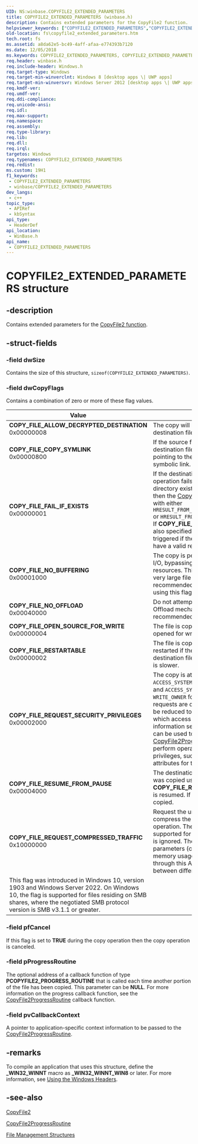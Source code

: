 ```yaml
---
UID: NS:winbase.COPYFILE2_EXTENDED_PARAMETERS
title: COPYFILE2_EXTENDED_PARAMETERS (winbase.h)
description: Contains extended parameters for the CopyFile2 function.
helpviewer_keywords: ["COPYFILE2_EXTENDED_PARAMETERS","COPYFILE2_EXTENDED_PARAMETERS structure [Files]","COPY_FILE_ALLOW_DECRYPTED_DESTINATION","COPY_FILE_COPY_SYMLINK","COPY_FILE_FAIL_IF_EXISTS","COPY_FILE_NO_BUFFERING","COPY_FILE_NO_OFFLOAD","COPY_FILE_OPEN_SOURCE_FOR_WRITE","COPY_FILE_REQUEST_SECURITY_PRIVILEGES","COPY_FILE_RESTARTABLE","COPY_FILE_RESUME_FROM_PAUSE","fs.copyfile2_extended_parameters","winbase/COPYFILE2_EXTENDED_PARAMETERS"]
old-location: fs\copyfile2_extended_parameters.htm
tech.root: fs
ms.assetid: a8da62e5-bc49-4aff-afaa-e774393b7120
ms.date: 12/05/2018
ms.keywords: COPYFILE2_EXTENDED_PARAMETERS, COPYFILE2_EXTENDED_PARAMETERS structure [Files], COPY_FILE_ALLOW_DECRYPTED_DESTINATION, COPY_FILE_COPY_SYMLINK, COPY_FILE_FAIL_IF_EXISTS, COPY_FILE_NO_BUFFERING, COPY_FILE_NO_OFFLOAD, COPY_FILE_OPEN_SOURCE_FOR_WRITE, COPY_FILE_REQUEST_SECURITY_PRIVILEGES, COPY_FILE_RESTARTABLE, COPY_FILE_RESUME_FROM_PAUSE, fs.copyfile2_extended_parameters, winbase/COPYFILE2_EXTENDED_PARAMETERS
req.header: winbase.h
req.include-header: Windows.h
req.target-type: Windows
req.target-min-winverclnt: Windows 8 [desktop apps \| UWP apps]
req.target-min-winversvr: Windows Server 2012 [desktop apps \| UWP apps]
req.kmdf-ver: 
req.umdf-ver: 
req.ddi-compliance: 
req.unicode-ansi: 
req.idl: 
req.max-support: 
req.namespace: 
req.assembly: 
req.type-library: 
req.lib: 
req.dll: 
req.irql: 
targetos: Windows
req.typenames: COPYFILE2_EXTENDED_PARAMETERS
req.redist: 
ms.custom: 19H1
f1_keywords:
 - COPYFILE2_EXTENDED_PARAMETERS
 - winbase/COPYFILE2_EXTENDED_PARAMETERS
dev_langs:
 - c++
topic_type:
 - APIRef
 - kbSyntax
api_type:
 - HeaderDef
api_location:
 - WinBase.h
api_name:
 - COPYFILE2_EXTENDED_PARAMETERS
---
```


# COPYFILE2_EXTENDED_PARAMETERS structure

## -description

Contains extended parameters for the [CopyFile2 function](nf-winbase-copyfile2.md).

## -struct-fields

### -field dwSize

Contains the size of this structure, `sizeof(COPYFILE2_EXTENDED_PARAMETERS)`.

### -field dwCopyFlags

Contains a combination of zero or more of these flag values.

| Value | Meaning |
|---|---|
| **COPY_FILE_ALLOW_DECRYPTED_DESTINATION**<br>0x00000008 | The copy will be attempted even if the destination file cannot be encrypted. |
| **COPY_FILE_COPY_SYMLINK**<br>0x00000800 | If the source file is a symbolic link, the destination file is also a symbolic link pointing to the same file as the source symbolic link. |
| **COPY_FILE_FAIL_IF_EXISTS**<br>0x00000001 | If the destination file exists the copy operation fails immediately. If a file or directory exists with the destination name then the [CopyFile2](nf-winbase-copyfile2.md) function call will fail with either `HRESULT_FROM_WIN32(ERROR_ALREADY_EXISTS)` or `HRESULT_FROM_WIN32(ERROR_FILE_EXISTS)`. If **COPY_FILE_RESUME_FROM_PAUSE** is also specified then a failure is only triggered if the destination file does not have a valid restart header. |
| **COPY_FILE_NO_BUFFERING**<br>0x00001000 | The copy is performed using unbuffered I/O, bypassing the system cache resources. This flag is recommended for very large file copies. It is not recommended to pause copies that are using this flag. |
| **COPY_FILE_NO_OFFLOAD**<br>0x00040000 | Do not attempt to use the Windows Copy Offload mechanism. This is not generally recommended. |
| **COPY_FILE_OPEN_SOURCE_FOR_WRITE**<br>0x00000004 | The file is copied and the source file is opened for write access. |
| **COPY_FILE_RESTARTABLE**<br>0x00000002 | The file is copied in a manner that can be restarted if the same source and destination filenames are used again. This is slower. |
| **COPY_FILE_REQUEST_SECURITY_PRIVILEGES**<br>0x00002000 | The copy is attempted, specifying `ACCESS_SYSTEM_SECURITY` for the source file and `ACCESS_SYSTEM_SECURITY \| WRITE_DAC \| WRITE_OWNER` for the destination file. If these requests are denied the access request will be reduced to the highest privilege level for which access is granted. For more information see [SACL Access Right](/windows/desktop/SecAuthZ/sacl-access-right). This can be used to allow the [CopyFile2ProgressRoutine callback](/windows/desktop/api/winbase/nc-winbase-pcopyfile2_progress_routine) to perform operations requiring higher privileges, such as copying the security attributes for the file. |
| **COPY_FILE_RESUME_FROM_PAUSE**<br>0x00004000 | The destination file is examined to see if it was copied using **COPY_FILE_RESTARTABLE**. If so the copy is resumed. If not the file will be fully copied. |
| **COPY_FILE_REQUEST_COMPRESSED_TRAFFIC**<br>0x10000000 | Request the underlying transfer channel compress the data during the copy operation. The request may not be supported for all mediums, in which case it is ignored. The compression attributes and parameters (computational complexity, memory usage) are not configurable through this API, and are subject to change between different OS releases.
This flag was introduced in Windows 10, version 1903 and Windows Server 2022. On Windows 10, the flag is supported for files residing on SMB shares, where the negotiated SMB protocol version is SMB v3.1.1 or greater. |

### -field pfCancel

If this flag is set to <b>TRUE</b> during the copy operation then the copy operation is 
      canceled.

### -field pProgressRoutine

The optional address of a callback function of type <b>PCOPYFILE2_PROGRESS_ROUTINE</b> that is 
      called each time another portion of the file has been copied. This parameter can be 
      <b>NULL</b>. For more information on the progress callback function, see the 
      <a href="/windows/desktop/api/winbase/nc-winbase-pcopyfile2_progress_routine">CopyFile2ProgressRoutine</a> callback function.

### -field pvCallbackContext

A pointer to application-specific context information to be passed to the 
      <a href="/windows/desktop/api/winbase/nc-winbase-pcopyfile2_progress_routine">CopyFile2ProgressRoutine</a>.

## -remarks

To compile an application that uses this structure, define the <b>_WIN32_WINNT</b> 
    macro as <b>_WIN32_WINNT_WIN8</b> or later. For more information, see 
    <a href="/windows/desktop/WinProg/using-the-windows-headers">Using the Windows Headers</a>.

## -see-also

<a href="/windows/desktop/api/winbase/nf-winbase-copyfile2">CopyFile2</a>



<a href="/windows/desktop/api/winbase/nc-winbase-pcopyfile2_progress_routine">CopyFile2ProgressRoutine</a>



<a href="/windows/desktop/FileIO/file-management-structures">File Management Structures</a>